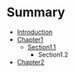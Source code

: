 # Summary

* [Introduction](README.md)
* [Chapter1](chapter1.md)
   * [Section1.1](section11.md)
       * Section1.2
* [Chapter2](chapter2.md)


